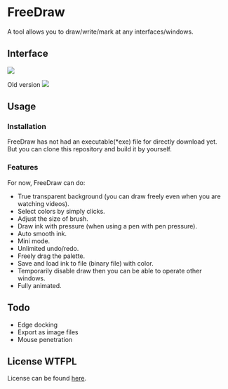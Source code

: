 # FreeDraw
A tool allows you to draw/write/mark at any interfaces/windows.

## Interface
![](http://i4.tietuku.com/d2b1349fbf8164af.png)

Old version
![](http://i4.tietuku.com/5b36ba9277856166.png)

## Usage
### Installation
FreeDraw has not had an executable(*exe) file for directly download yet. But you can clone this repository and build it by yourself.

### Features
For now, FreeDraw can do:
- True transparent background (you can draw freely even when you are watching videos).
- Select colors by simply clicks.
- Adjust the size of brush.
- Draw ink with pressure (when using a pen with pen pressure).
- Auto smooth ink.
- Mini mode.
- Unlimited undo/redo.
- Freely drag the palette.
- Save and load ink to file (binary file) with color.
- Temporarily disable draw then you can be able to operate other windows.
- Fully animated.

## Todo
- Edge docking
- Export as image files
- Mouse penetration

## License WTFPL
License can be found [here](LICENSE.md).